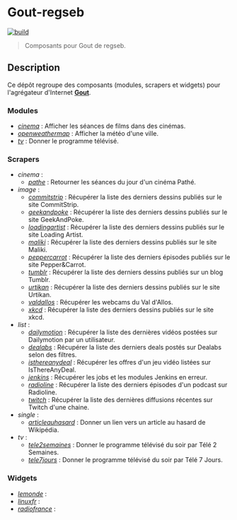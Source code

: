 # Gout-regseb

[![build][img-build]][link-build]

> Composants pour Gout de regseb.

## Description

Ce dépôt regroupe des composants (modules, scrapers et widgets) pour
l'agrégateur d'Internet **[Gout](https://github.com/regseb/gout)**.

### Modules

- [_cinema_](src/module/cinema#readme) : Afficher les séances de films dans des
  cinémas.
- [_openweathermap_](src/module/openweathermap#readme) : Afficher la météo d'une
  ville.
- [_tv_](src/module/tv#readme) : Donner le programme télévisé.

### Scrapers

- _cinema_ :
  - [_pathe_](src/scraper/cinema/pathe#readme) : Retourner les séances du jour
    d'un cinéma Pathé.
- _image_ :
  - [_commitstrip_](src/scraper/image/commitstrip#readme) : Récupérer la liste
    des derniers dessins publiés sur le site CommitStrip.
  - [_geekandpoke_](src/scraper/image/geekandpoke#readme) : Récupérer la liste
    des derniers dessins publiés sur le site GeekAndPoke.
  - [_loadingartist_](src/scraper/image/loadingartist#readme) : Récupérer la
    liste des derniers dessins publiés sur le site Loading Artist.
  - [_maliki_](src/scraper/image/maliki#readme) : Récupérer la liste des
    derniers dessins publiés sur le site Maliki.
  - [_peppercarrot_](src/scraper/image/peppercarrot#readme) : Récupérer la liste
    des derniers épisodes publiés sur le site Pepper&Carrot.
  - [_tumblr_](src/scraper/image/tumblr#readme) : Récupérer la liste des
    derniers dessins publiés sur un blog Tumblr.
  - [_urtikan_](src/scraper/image/urtikan#readme) : Récupérer la liste des
    derniers dessins publiés sur le site Urtikan.
  - [_valdallos_](src/scraper/image/valdallos#readme) : Récupérer les webcams du
    Val d'Allos.
  - [_xkcd_](src/scraper/image/xkcd#readme) : Récupérer la liste des derniers
    dessins publiés sur le site xkcd.
- _list_ :
  - [_dailymotion_](src/scraper/list/dailymotion#readme) : Récupérer la liste
    des dernières vidéos postées sur Dailymotion par un utilisateur.
  - [_dealabs_](src/scraper/list/dealabs#readme) : Récupérer la liste des
    derniers deals postés sur Dealabs selon des filtres.
  - [_isthereanydeal_](src/scraper/list/isthereanydeal#readme) : Récupérer les
    offres d'un jeu vidéo listées sur IsThereAnyDeal.
  - [_jenkins_](src/scraper/list/jenkins#readme) : Récupérer les jobs et les
    modules Jenkins en erreur.
  - [_radioline_](src/scraper/list/radioline#readme) : Récupérer la liste des
    derniers épisodes d'un podcast sur Radioline.
  - [_twitch_](src/scraper/list/twitch#readme) : Récupérer la liste des
    dernières diffusions récentes sur Twitch d'une chaine.
- _single_ :
  - [_articleauhasard_](src/scraper/single/articleauhasard#readme) : Donner un
    lien vers un article au hasard de Wikipédia.
- _tv_ :
  - [_tele2semaines_](src/scraper/single/tele2semaines#readme) : Donner le
    programme télévisé du soir par Télé 2 Semaines.
  - [_tele7jours_](src/scraper/single/tele7jours#readme) : Donner le programme
    télévisé du soir par Télé 7 Jours.

### Widgets

- [_lemonde_](src/widget/lemonde#readme) :
- [_linuxfr_](src/widget/linuxfr#readme) :
- [_radiofrance_](src/widget/radiofrance#readme) :

[img-build]: https://img.shields.io/github/actions/workflow/status/regseb/gout-regseb/ci.yml?branch=main&logo=github&logoColor=whitesmoke
[link-build]: https://github.com/regseb/gout-regseb/actions/workflows/ci.yml?query=branch%3Amain
